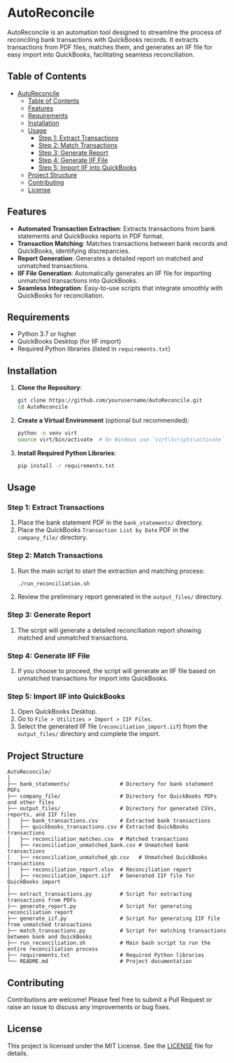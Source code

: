 # AutoReconcile

AutoReconcile is an automation tool designed to streamline the process of reconciling bank transactions with QuickBooks records. It extracts transactions from PDF files, matches them, and generates an IIF file for easy import into QuickBooks, facilitating seamless reconciliation.

## Table of Contents

- [AutoReconcile](#autoreconcile)
  - [Table of Contents](#table-of-contents)
  - [Features](#features)
  - [Requirements](#requirements)
  - [Installation](#installation)
  - [Usage](#usage)
    - [Step 1: Extract Transactions](#step-1-extract-transactions)
    - [Step 2: Match Transactions](#step-2-match-transactions)
    - [Step 3: Generate Report](#step-3-generate-report)
    - [Step 4: Generate IIF File](#step-4-generate-iif-file)
    - [Step 5: Import IIF into QuickBooks](#step-5-import-iif-into-quickbooks)
  - [Project Structure](#project-structure)
  - [Contributing](#contributing)
  - [License](#license)

## Features

- **Automated Transaction Extraction**: Extracts transactions from bank statements and QuickBooks reports in PDF format.
- **Transaction Matching**: Matches transactions between bank records and QuickBooks, identifying discrepancies.
- **Report Generation**: Generates a detailed report on matched and unmatched transactions.
- **IIF File Generation**: Automatically generates an IIF file for importing unmatched transactions into QuickBooks.
- **Seamless Integration**: Easy-to-use scripts that integrate smoothly with QuickBooks for reconciliation.

## Requirements

- Python 3.7 or higher
- QuickBooks Desktop (for IIF import)
- Required Python libraries (listed in `requirements.txt`)

## Installation

1. **Clone the Repository**:
   ```bash
   git clone https://github.com/yourusername/AutoReconcile.git
   cd AutoReconcile
   ```

2. **Create a Virtual Environment** (optional but recommended):
   ```bash
   python -m venv virt
   source virt/bin/activate  # On Windows use `virt\Scripts\activate`
   ```

3. **Install Required Python Libraries**:
   ```bash
   pip install -r requirements.txt
   ```

## Usage

### Step 1: Extract Transactions

1. Place the bank statement PDF in the `bank_statements/` directory.
2. Place the QuickBooks `Transaction List by Date` PDF in the `company_file/` directory.

### Step 2: Match Transactions

1. Run the main script to start the extraction and matching process:
   ```bash
   ./run_reconciliation.sh
   ```
2. Review the preliminary report generated in the `output_files/` directory.

### Step 3: Generate Report

1. The script will generate a detailed reconciliation report showing matched and unmatched transactions.

### Step 4: Generate IIF File

1. If you choose to proceed, the script will generate an IIF file based on unmatched transactions for import into QuickBooks.

### Step 5: Import IIF into QuickBooks

1. Open QuickBooks Desktop.
2. Go to `File > Utilities > Import > IIF Files`.
3. Select the generated IIF file (`reconciliation_import.iif`) from the `output_files/` directory and complete the import.

## Project Structure

```
AutoReconcile/
│
├── bank_statements/                # Directory for bank statement PDFs
├── company_file/                   # Directory for QuickBooks PDFs and other files
├── output_files/                   # Directory for generated CSVs, reports, and IIF files
│   ├── bank_transactions.csv       # Extracted bank transactions
│   ├── quickbooks_transactions.csv # Extracted QuickBooks transactions
│   ├── reconciliation_matches.csv  # Matched transactions
│   ├── reconciliation_unmatched_bank.csv # Unmatched bank transactions
│   ├── reconciliation_unmatched_qb.csv   # Unmatched QuickBooks transactions
│   ├── reconciliation_report.xlsx  # Reconciliation report
│   ├── reconciliation_import.iif   # Generated IIF file for QuickBooks import
│
├── extract_transactions.py         # Script for extracting transactions from PDFs
├── generate_report.py              # Script for generating reconciliation report
├── generate_iif.py                 # Script for generating IIF file from unmatched transactions
├── match_transactions.py           # Script for matching transactions between bank and QuickBooks
├── run_reconciliation.sh           # Main bash script to run the entire reconciliation process
├── requirements.txt                # Required Python libraries
└── README.md                       # Project documentation
```

## Contributing

Contributions are welcome! Please feel free to submit a Pull Request or raise an issue to discuss any improvements or bug fixes.

## License

This project is licensed under the MIT License. See the [LICENSE](LICENSE) file for details.


